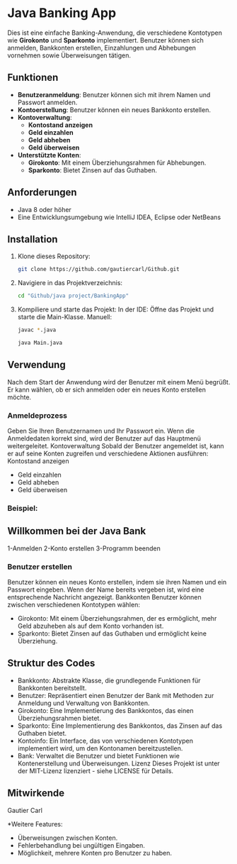 # Java Banking App

Dies ist eine einfache Banking-Anwendung, die verschiedene Kontotypen wie **Girokonto** und **Sparkonto** implementiert. Benutzer können sich anmelden, Bankkonten erstellen, Einzahlungen und Abhebungen vornehmen sowie Überweisungen tätigen.

## Funktionen

- **Benutzeranmeldung**: Benutzer können sich mit ihrem Namen und Passwort anmelden.
- **Kontoerstellung**: Benutzer können ein neues Bankkonto erstellen.
- **Kontoverwaltung**:
  - **Kontostand anzeigen**
  - **Geld einzahlen**
  - **Geld abheben**
  - **Geld überweisen**
- **Unterstützte Konten**:
  - **Girokonto**: Mit einem Überziehungsrahmen für Abhebungen.
  - **Sparkonto**: Bietet Zinsen auf das Guthaben.
  
## Anforderungen

- Java 8 oder höher
- Eine Entwicklungsumgebung wie IntelliJ IDEA, Eclipse oder NetBeans

## Installation

1. Klone dieses Repository:
   ```bash
   git clone https://github.com/gautiercarl/Github.git

2. Navigiere in das Projektverzeichnis:
   ```bash
   cd "Github/java project/BankingApp"

3. Kompiliere und starte das Projekt:
In der IDE: Öffne das Projekt und starte die Main-Klasse.
Manuell:
   ```bash
   javac *.java
   
   java Main.java

## Verwendung
Nach dem Start der Anwendung wird der Benutzer mit einem Menü begrüßt. Er kann wählen, ob er sich anmelden oder ein neues Konto erstellen möchte.

### Anmeldeprozess
Geben Sie Ihren Benutzernamen und Ihr Passwort ein.
Wenn die Anmeldedaten korrekt sind, wird der Benutzer auf das Hauptmenü weitergeleitet.
Kontoverwaltung
Sobald der Benutzer angemeldet ist, kann er auf seine Konten zugreifen und verschiedene Aktionen ausführen:
Kontostand anzeigen
- Geld einzahlen
- Geld abheben
- Geld überweisen

### Beispiel:
Willkommen bei der Java Bank
------------------------------------------
1-Anmelden
2-Konto erstellen
3-Programm beenden

### Benutzer erstellen
Benutzer können ein neues Konto erstellen, indem sie ihren Namen und ein Passwort eingeben.
Wenn der Name bereits vergeben ist, wird eine entsprechende Nachricht angezeigt.
Bankkonten
Benutzer können zwischen verschiedenen Kontotypen wählen:
- Girokonto: Mit einem Überziehungsrahmen, der es ermöglicht, mehr Geld abzuheben als auf dem Konto vorhanden ist.
- Sparkonto: Bietet Zinsen auf das Guthaben und ermöglicht keine Überziehung.

## Struktur des Codes
- Bankkonto: Abstrakte Klasse, die grundlegende Funktionen für Bankkonten bereitstellt.
- Benutzer: Repräsentiert einen Benutzer der Bank mit Methoden zur Anmeldung und Verwaltung von Bankkonten.
- Girokonto: Eine Implementierung des Bankkontos, das einen Überziehungsrahmen bietet.
- Sparkonto: Eine Implementierung des Bankkontos, das Zinsen auf das Guthaben bietet.
- Kontoinfo: Ein Interface, das von verschiedenen Kontotypen implementiert wird, um den Kontonamen bereitzustellen.
- Bank: Verwaltet die Benutzer und bietet Funktionen wie Kontenerstellung und Überweisungen.
Lizenz
Dieses Projekt ist unter der MIT-Lizenz lizenziert - siehe LICENSE für Details.

## Mitwirkende
Gautier Carl

*Weitere Features:
- Überweisungen zwischen Konten.
- Fehlerbehandlung bei ungültigen Eingaben.
- Möglichkeit, mehrere Konten pro Benutzer zu haben.


